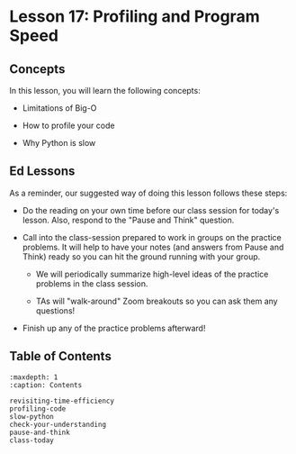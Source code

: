 # <i class="fas fa-book"></i> Lesson 17: Profiling and Program Speed

## Concepts

In this lesson, you will learn the following concepts:

- Limitations of Big-O

- How to profile your code

- Why Python is slow

## Ed Lessons

As a reminder, our suggested way of doing this lesson follows these steps:

- Do the reading on your own time before our class session for today's lesson. Also, respond to the "Pause and Think" question.

- Call into the class-session prepared to work in groups on the practice problems. It will help to have your notes (and answers from Pause and Think) ready so you can hit the ground running with your group.

  - We will periodically summarize high-level ideas of the practice problems in the class session.

  - TAs will "walk-around" Zoom breakouts so you can ask them any questions!

- Finish up any of the practice problems afterward!

## Table of Contents

```{toctree}
:maxdepth: 1
:caption: Contents

revisiting-time-efficiency
profiling-code
slow-python
check-your-understanding
pause-and-think
class-today
```
